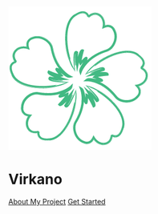 ![logo](media/icon.png)

# Virkano 


[About My Project](/README.md)
[Get Started](http://www.virkano.com/web-bookmarks/)